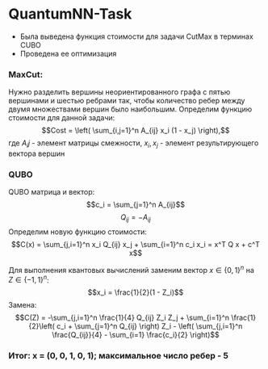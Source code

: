 # QuantumNN-Task
- Была выведена функция стоимости для задачи CutMax в терминах CUBO
- Проведена ее оптимизация 

### MaxCut:
Нужно разделить вершины неориентированного графа с пятью вершинами и шестью ребрами так, чтобы количество ребер между двумя множествами вершин было наибольшим.
Определим функцию стоимости для данной задачи:
$$Cost = \left( \sum_{i,j=1}^n A_{ij} x_i (1 - x_j) \right),$$
где $A_ij$ - элемент матрицы смежности, $x_i, x_j$ - элемент результирующего вектора вершин 
### QUBO
QUBO матрица и вектор:
$$c_i = \sum_{j=1}^n A_{ij}$$
$$Q_{ij} = -A_{ij}$$
Определим новую функцию стоимости:
$$C(x) = \sum_{j,i=1}^n x_i Q_{ij} x_j + \sum_{i=1}^n c_i x_i = x^T Q x + c^T x$$

Для выполнения квантовых вычислений заменим вектор $x \in \{0, 1\}^n$ на $Z \in \{-1, 1\}^n$:
$$x_i  = \frac{1}{2}(1 - Z_i)$$
Замена:
$$C(Z) = -\sum_{j,i=1}^n \frac{1}{4} Q_{ij} Z_i Z_j + \sum_{i=1}^n \frac{1}{2}\left( c_i + \sum_{j=1}^n Q_{ij} \right) Z_i - \left( \sum_{j,i=1}^n \frac{Q_{ij}}{4} - \sum_{i=1} \frac{c_i}{2} \right)$$

### Итог: x = (0, 0, 1, 0, 1); максимальное число ребер - 5
